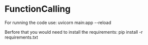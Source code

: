 # FunctionCalling

For running the code use:
uvicorn main:app --reload

Berfore that you would need to install the requirements:
pip install -r requirements.txt
